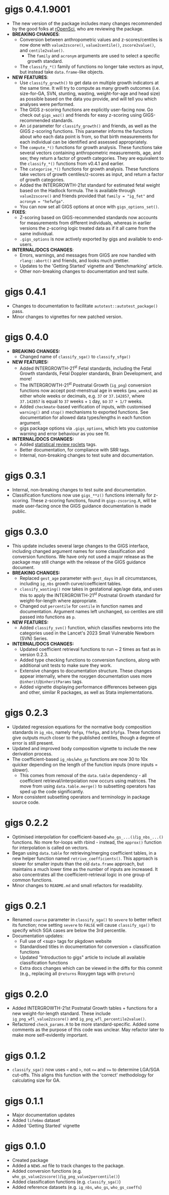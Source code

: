 # gigs 0.4.1.9001

* The new version of the package includes many changes recommended by the good
  folks at [rOpenSci](https://ropensci.org/), who are reviewing the package.
* **BREAKING CHANGES**:
  * Conversion between anthropometric values and z-scores/centiles is now 
    done with `value2zscore()`, `value2centile()`, `zscore2value()`, and 
    `centile2value()`.
    *  The `family` and `acronym` arguments are used to select a specific growth
       standard.
  * The `classify_*()` family of functions no longer take vectors as input, but
    instead take `data.frame`-like objects.
* **NEW FEATURES**:
  * Use `classify_growth()` to get data on multiple growth indicators at the 
    same time. It will try to compute as many growth outcomes (i.e. size-for-GA,
    SVN, stunting, wasting, weight-for-age and head size) as possible based on 
    the data you provide, and will tell you which analyses were performed.
  * The GIGS z-scoring functions are explicitly user-facing now. Go check out
    `gigs_waz()` and friends for easy z-scoring using GIGS-recommended 
    standards.
  * An `id` parameter for `classify_growth()` and friends, as well as the GIGS 
    z-scoring functions. This parameter informs the functions about *who* each 
    data point is from, so that birth measurements for each individual can be 
    identified and assessed appropriately.
  * The `compute_*()` functions for growth analysis. These functions take
    several vectors containing anthropometric measurements, age, and sex; they
    return a factor of growth categories. They are equivalent to the 
    `classify_*()` functions from v0.4.1 and earlier.
  * The `categorise_*()` functions for growth analysis. These functions take 
    vectors of growth centiles/z-scores as input, and return a factor of 
    growth categories.
  * Added the INTERGROWTH-21st standard for estimated fetal weight based on 
    the Hadlock formula. The is available through `value2zscore()` and
    friends provided that `family = "ig_fet"` and `acronym = "hefwfga"`.
  * You can now set all GIGS options at once with `gigs_options_set()`.
* **FIXES**:
  * Z-scoring based on GIGS-recommended standards now accounts for measurements 
    from different individuals, whereas in earlier versions the z-scoring logic
    treated data as if it all came from the same individual.
  * `.gigs_options` is now actively exported by gigs and available to end-users.
* **INTERNAL/DOCS CHANGES**:
  * Errors, warnings, and messages from GIGS are now handled with 
    `rlang::abort()` and friends, and looks much prettier.  
  * Updates to the 'Getting Started' vignette and 'Benchmarking' article.
  * Other non-breaking changes to documentation and test suite.
 
# gigs 0.4.1

* Changes to documentation to facilitate `autotest::autotest_package()` pass.
* Minor changes to vignettes for new patched version.

# gigs 0.4.0

* **BREAKING CHANGES:**
  * Changed name of `classify_sga()` to `classify_sfga()`
* **NEW FEATURES:** 
  * Added INTERGROWTH-21<sup>st</sup> Fetal standards, including the Fetal Growth 
    standards, Fetal Doppler standards, Brain Development, and more!
  * The INTERGROWTH-21<sup>st</sup> Postnatal Growth (`ig_png`) 
    conversion functions now accept post-menstrual age in weeks (`pma_weeks`) as
    either whole weeks or decimals, e.g. `37` or `37.142857`, where `37.142857`
    is equal to `37` weeks + `1` day, so `37 + 1/7` weeks.
  * Added `checkmate`-based verification of inputs, with customised `warning()`
    and `stop()` mechanisms to exported functions. See documentation for allowed
    data types/lengths in each function argument.
  * gigs package options via `.gigs_options`, which lets you customise warning
    and error behaviour as you see fit.
* **INTERNAL/DOCS CHANGES:**
  * Added [statistical review roclets](https://docs.ropensci.org/srr/) tags.
  * Better documentation, for compliance with SRR tags.
  * Internal, non-breaking changes to test suite and documentation.

# gigs 0.3.1
* Internal, non-breaking changes to test suite and documentation.
* Classification functions now use `gigs_**z()` functions internally for z-scoring. These z-scoring functions, found in `gigs-zscoring.R`, will be made user-facing once the GIGS guidance documentation is made public.

# gigs 0.3.0
* This update includes several large changes to the GIGS interface, including
  changed argument names for some classification and conversion functions. We
  have only not used a major release as the package may still change with the 
  release of the GIGS guidance document.
* **BREAKING CHANGES:**
  * Replaced `gest_age` parameter with `gest_days` in all circumstances, 
    including `ig_nbs` growth curve/coefficient tables.
  * `classify_wasting()` now takes in gestational age/age data, and uses this to
    apply the INTERGROWTH-21<sup>st</sup> Postnatal Growth standard for 
    weight-for-length where appropriate.
  * Changed out `percentile` for `centile` in function names and documentation.
    Argument names left unchanged, so centiles are still passed into functions 
    as `p`.
* **NEW FEATURES:**
  * Added `classify_svn()` function, which classifies newborns into the 
    categories used in the Lancet's 2023 Small Vulnerable Newborn (SVN) Series.
* **INTERNAL/DOCS CHANGES:**
  * Updated coefficient retrieval functions to run ~ 2 times as fast as in 
    version 0.2.3. 
  * Added type checking functions to conversion functions, along with additional
    unit tests to make sure they work. 
  * Extensive changes to documentation structure. These changes appear 
    internally, where the roxygen documentation uses more 
    `@inherit`/`@inheritParams` tags. 
  * Added vignette displaying performance differences between gigs and other,
    similar R packages, as well as Stata implementations.

# gigs 0.2.3
* Updated regression equations for the normative body composition standards in 
  `ig_nbs`, namely `fmfga`, `ffmfga`, and `bfpfga`. These functions give outputs
  much closer to the published centiles, though a degree of error is still
  present.
* Updated and improved body composition vignette to include the new derivation 
  process.
* The coefficient-based `ig_nbs`/`who_gs` functions are now 30 to 10x quicker 
  depending on the length of the function inputs (more inputs = slower).
  * This comes from removal of the `data.table` dependency - all coefficient 
    retrieval/interpolation now occurs using matrices. The move from using 
    `data.table.merge()` to subsetting operators has sped up the code 
    significantly.
* More consistent subsetting operators and terminology in package source code.

# gigs 0.2.2

* Optimised interpolation for coefficient-based `who_gs_...()`/`ig_nbs_...()` 
  functions. No more for-loops with rbind - instead, the `approx()` function for
  interpolation is called on vectors.
* Began using `data.table` for retrieving/merging coefficient tables, in a new 
  helper function named `retrive_coefficients()`. This approach is slower for 
  smaller inputs than the old `data.frame` approach, but maintains a much lower
  time as the number of inputs are increased. It also concentrates all the 
  coefficient-retrieval logic in one group of common functions.
* Minor changes to `README.md` and small refactors for readability.

# gigs 0.2.1

* Renamed `coarse` parameter in `classify_sga()` to `severe` to better reflect 
  its function; now setting `severe` to `FALSE` will cause `classify_sga()` to
  specify which SGA cases are below the 3rd percentile.
* Documentation updates:
  * Full use of \<sup\> tags for pkgdown website
  * Standardised titles in documentation for conversion + classification 
    functions
  * Updated "Introduction to gigs" article to include all available 
    classification functions
  * Extra docs changes which can be viewed in the diffs for this commit (e.g.,
    replacing all `@returns` Roxygen tags with `@return`)

# gigs 0.2.0

* Added INTERGROWTH-21st Postnatal Growth tables + functions for a new 
  weight-for-length standard. These include `ig_png_wfl_value2zscore()` and 
  `ig_png_wfl_percentile2value()`.
* Refactored `check_params.R` to be more standard-specific. Added some comments
  as the purpose of this code was unclear. May refactor later to make more
  self-evidently important.

# gigs 0.1.2

* `classify_sga()` now uses `<` and `>`, not `<=` and `>=` to determine LGA/SGA
  cut-offs. This aligns this function with the 'correct' methodology for 
  calculating size for GA.

# gigs 0.1.1

* Major documentation updates
* Added `life6mo` dataset
* Added 'Getting Started' vignette

# gigs 0.1.0

* Created package
* Added a `NEWS.md` file to track changes to the package.
* Added conversion functions (e.g. `who_gs_value2zscore()`/`ig_png_value2percentile()`) 
* Added classification functions (e.g. `classify_sga()`)
* Added reference datasets (e.g. `ig_nbs`, `who_gs`, `who_gs_coeffs`)
